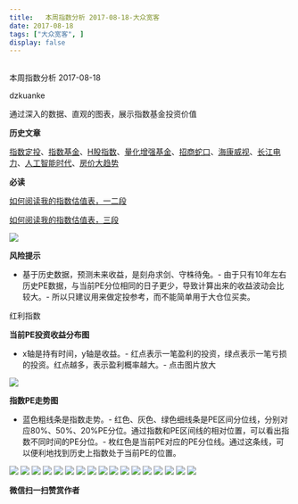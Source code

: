 ```yaml
---
title:   本周指数分析 2017-08-18-大众宽客
date: 2017-08-18
tags: ["大众宽客", ]
display: false
---
```



## 



本周指数分析 2017-08-18




dzkuanke




通过深入的数据、直观的图表，展示指数基金投资价值


**历史文章**

[指数定投](http://mp.weixin.qq.com/s?__biz=MzAwMTc1MDcwNw==&amp;mid=2648271933&amp;idx=1&amp;sn=ac6f7b376e44b1093c9559fc574670c2&amp;chksm=82f92fe1b58ea6f72b3a16ef74e06006f0bb84573107c12d3f938a0e43040c20a0149f0ec749&amp;scene=21#wechat_redirect)、[指数基金](http://mp.weixin.qq.com/s?__biz=MzAwMTc1MDcwNw==&amp;mid=2648271880&amp;idx=1&amp;sn=d2267d70c34cebfa9294e4e5dea7420d&amp;chksm=82f92fd4b58ea6c202fbf4896f14d8cbe788bdae1f20cc5f25b79fb15baa5dc213fe3701c34c&amp;scene=21#wechat_redirect)、[H股指数](http://mp.weixin.qq.com/s?__biz=MzAwMTc1MDcwNw==&amp;mid=2648271851&amp;idx=1&amp;sn=2aeb4628e081467a2a24929368c2871a&amp;chksm=82f92837b58ea12153cfbf433d537f35bc07467904e496b8dbcdcdb292114ecaafdce23b4339&amp;scene=21#wechat_redirect)、[量化增强基金](http://mp.weixin.qq.com/s?__biz=MzAwMTc1MDcwNw==&amp;mid=2648271895&amp;idx=1&amp;sn=f19909fdde51c21b2b817a4df839d219&amp;chksm=82f92fcbb58ea6ddb74259952f94fbc27aebec2ae9af694b63caa6d3014ac02d648d98e6cebf&amp;scene=21#wechat_redirect)、[招商蛇口](http://mp.weixin.qq.com/s?__biz=MzAwMTc1MDcwNw==&amp;mid=2648271942&amp;idx=1&amp;sn=a1e88955f8d7f0d083884c1d6d6bd806&amp;chksm=82f92f9ab58ea68c2a59fb9369fd8bdd6064ecfda6d5dd9a29d99c723bad73583fac93a438b6&amp;scene=21#wechat_redirect)、[海康威视](http://mp.weixin.qq.com/s?__biz=MzAwMTc1MDcwNw==&amp;mid=2648271950&amp;idx=1&amp;sn=764532ee89c33e91719609d18f0ca7ea&amp;chksm=82f92f92b58ea6844bbdbca284497101ef0398c2f3b7544d92cf5a317f8f78e3e92d55280c0f&amp;scene=21#wechat_redirect)、[长江电力](http://mp.weixin.qq.com/s?__biz=MzAwMTc1MDcwNw==&amp;mid=2648271943&amp;idx=1&amp;sn=aa31f79b5eaf8a8b6dbb3da4a7bf3440&amp;chksm=82f92f9bb58ea68db6558a129c50e76ab902d00312a4614b4abb7a792aaf851769e1c769e2fe&amp;scene=21#wechat_redirect)、[人工智能时代](http://mp.weixin.qq.com/s?__biz=MzAwMTc1MDcwNw==&amp;mid=2648271966&amp;idx=1&amp;sn=86dff0506c7c0dfdca1f7b8756595906&amp;chksm=82f92f82b58ea694f03e4c9eb05438b791b8b7212ad6e9ad97aa6459b7ac4c53f1ee048fe934&amp;scene=21#wechat_redirect)、[房价大趋势](http://mp.weixin.qq.com/s?__biz=MzAwMTc1MDcwNw==&amp;mid=2648271977&amp;idx=1&amp;sn=f7b86f79fa6fc1e75833012c327c0fcd&amp;chksm=82f92fb5b58ea6a3c042c0eecdf02391a5c1cfd01b69beea993928f30327cecfd10af20dae24&amp;scene=21#wechat_redirect)



**必读**

[如何阅读我的指数估值表，一二段](http://mp.weixin.qq.com/s?__biz=MzAwMTc1MDcwNw==&amp;mid=2648272034&amp;idx=1&amp;sn=12b1858af175753f5ccebc0bc6c4cb4f&amp;chksm=82f92f7eb58ea668f844f51102599d20bb8730f438010159de83e85a4a34df3d44d568a9feb2&amp;scene=21#wechat_redirect)

[如何阅读我的指数估值表，三段](http://mp.weixin.qq.com/s?__biz=MzAwMTc1MDcwNw==&amp;mid=2648272039&amp;idx=1&amp;sn=09c59d023c3ce227046966f260777cd5&amp;chksm=82f92f7bb58ea66dab5c428c2205bd4dda180360b643b28a357ab3e73a38d19303124242ad4d&amp;scene=21#wechat_redirect)

<img data-s="300,640" data-type="png" src="https://mmbiz.qpic.cn/mmbiz_png/PKw3FQPmhIiaosrYias6CQ4Vf12I6FRhBGxvpsAPCsTTBj0WXDX7nnz3NgYZpvE0QFVy9yfQtAzzlia4KV1KbbnjA/0?wx_fmt=png" class="" data-ratio="0.4793233082706767" data-w="1064"/>

**风险提示**
- 基于历史数据，预测未来收益，是刻舟求剑、守株待兔。- 由于只有10年左右历史PE数据，与当前PE分位相同的日子更少，导致计算出来的收益波动会比较大。- 所以只建议用来做定投参考，而不能简单用于大仓位买卖。


红利指数



**当前PE投资收益分布图**
- x轴是持有时间，y轴是收益。- 红点表示一笔盈利的投资，绿点表示一笔亏损的投资。红点越多，表示盈利概率越大。- 点击图片放大
<img data-s="300,640" data-type="png" src="https://mmbiz.qpic.cn/mmbiz_png/PKw3FQPmhIiaosrYias6CQ4Vf12I6FRhBGSsnibO1XhxuuwyEtibbv1zC31hs2uzSlwHAzGMjUIlvkzEcFgcDAoN6Q/0?wx_fmt=png" style="" class="" data-ratio="0.6431852986217458" data-w="1306"/>

**指数PE走势图**
- 蓝色粗线条是指数走势。- 红色、灰色、绿色细线条是PE区间分位线，分别对应80%、50%、20%PE分位。通过指数和PE区间线的相对位置，可以看出指数不同时间的PE分位。- 枚红色是当前PE对应的PE分位线。通过这条线，可以便利地找到历史上指数处于当前PE的位置。
<img data-s="300,640" data-type="png" src="https://mmbiz.qpic.cn/mmbiz_png/PKw3FQPmhIiaosrYias6CQ4Vf12I6FRhBGTLq5OicCicdfUVGXCchn1I8KJTeHsLj90szAGPndM35gMkHsa2zkvhRQ/0?wx_fmt=png" style="" class="" data-ratio="0.5275791624106231" data-w="1958"/>

<img data-s="300,640" data-type="png" src="https://mmbiz.qpic.cn/mmbiz_png/PKw3FQPmhIiaosrYias6CQ4Vf12I6FRhBG8Bus3zQGeQxIiczCH2xdFyxh09JPlSIXzd83XVuviaibQgZcZOBaf2XIg/0?wx_fmt=png" style="" class="" data-ratio="0.6431852986217458" data-w="1306"/>

<img data-s="300,640" data-type="png" src="https://mmbiz.qpic.cn/mmbiz_png/PKw3FQPmhIiaosrYias6CQ4Vf12I6FRhBGmyfCSGqudx06fOxaqDj8ibUJCkfBibq7wrVhWFgCk5VibSEQU20K3UePg/0?wx_fmt=png" style="" class="" data-ratio="0.5275791624106231" data-w="1958"/>

<img data-s="300,640" data-type="png" src="https://mmbiz.qpic.cn/mmbiz_png/PKw3FQPmhIiaosrYias6CQ4Vf12I6FRhBG8Zbq1pIYRDA0A0AAHcib2VGuPgnCHTEzVyH7UYvvib70YZVOFPCGl9BA/0?wx_fmt=png" style="" class="" data-ratio="0.6431852986217458" data-w="1306"/>

<img data-s="300,640" data-type="png" src="https://mmbiz.qpic.cn/mmbiz_png/PKw3FQPmhIiaosrYias6CQ4Vf12I6FRhBGYiaibf2W6mPkbxgJUkCUnZOLWPaoxeiciakYBLibIp95icicbPpJ9O1XuFgbQ/0?wx_fmt=png" style="" class="" data-ratio="0.523568170299037" data-w="1973"/>

<img data-s="300,640" data-type="png" src="https://mmbiz.qpic.cn/mmbiz_png/PKw3FQPmhIiaosrYias6CQ4Vf12I6FRhBGerRrY9zHQd5vwSZ5Gia2mPWxwWG3ibApvwhcvSNSfth0DYF1HicSSNHHQ/0?wx_fmt=png" style="" class="" data-ratio="0.6431852986217458" data-w="1306"/>

<img data-s="300,640" data-type="png" src="https://mmbiz.qpic.cn/mmbiz_png/PKw3FQPmhIiaosrYias6CQ4Vf12I6FRhBGtzAPjVabBD3HYWnyfDtgLF3C603Zsl3ibvUCwQcnB075gZOoymBRlZg/0?wx_fmt=png" style="" class="" data-ratio="0.5240994419076611" data-w="1971"/>

<img data-s="300,640" data-type="png" src="https://mmbiz.qpic.cn/mmbiz_png/PKw3FQPmhIiaosrYias6CQ4Vf12I6FRhBG6CFaKWzE8GxkcaNDUpkCRF4zFLIicwJI0Oxwqib8ZPqianpORbZn6xic8Q/0?wx_fmt=png" style="" class="" data-ratio="0.6431852986217458" data-w="1306"/>

<img data-s="300,640" data-type="png" src="https://mmbiz.qpic.cn/mmbiz_png/PKw3FQPmhIiaosrYias6CQ4Vf12I6FRhBGGbzW7pSnMGtu6f9PlanAaVHfbsKFaQibQwpH6sjRkx3EOibV4WH8Yagg/0?wx_fmt=png" style="" class="" data-ratio="0.5275791624106231" data-w="1958"/>

<img data-s="300,640" data-type="png" src="https://mmbiz.qpic.cn/mmbiz_png/PKw3FQPmhIiaosrYias6CQ4Vf12I6FRhBGFeT48ibT1aG5hkvGAF6tXOOR8emu0IqBK7JETS8ufxCHAYYfRicBUlNg/0?wx_fmt=png" style="" class="" data-ratio="0.6431852986217458" data-w="1306"/>

<img data-s="300,640" data-type="png" src="https://mmbiz.qpic.cn/mmbiz_png/PKw3FQPmhIiaosrYias6CQ4Vf12I6FRhBGHmQJuej8Gqhsk20icXIAXTNolJUtfKwLyMFP8Cj658iakbm4WLH2XXKQ/0?wx_fmt=png" style="" class="" data-ratio="0.5240994419076611" data-w="1971"/>

<img data-s="300,640" data-type="png" src="https://mmbiz.qpic.cn/mmbiz_png/PKw3FQPmhIiaosrYias6CQ4Vf12I6FRhBGU1qdHxR8SWa1xFSV3ynacQlW6ZPqfCmuicHra06RAZtqQb6eKz8Eo0g/0?wx_fmt=png" style="" class="" data-ratio="0.6431852986217458" data-w="1306"/>

<img data-s="300,640" data-type="png" src="https://mmbiz.qpic.cn/mmbiz_png/PKw3FQPmhIiaosrYias6CQ4Vf12I6FRhBGnHwX3JNl23CE5QCwNE0W0YDPQeGs6LVlTROISiaicoicfnhtEcYIVxiaTQ/0?wx_fmt=png" style="" class="" data-ratio="0.528118609406953" data-w="1956"/>

<img data-s="300,640" data-type="png" src="https://mmbiz.qpic.cn/mmbiz_png/PKw3FQPmhIiaosrYias6CQ4Vf12I6FRhBGgak4e1bSicySyajccF1HnGzvlVlvPzUQoXuoAloRgnN7icnhSnC83PEw/0?wx_fmt=png" style="" class="" data-ratio="0.6431852986217458" data-w="1306"/>

<img data-s="300,640" data-type="png" src="https://mmbiz.qpic.cn/mmbiz_png/PKw3FQPmhIiaosrYias6CQ4Vf12I6FRhBGm9LgztWaoXsFrfOpQySHicGojF5q0ic6bdzQhNdFwPNFs4wv96Tfc3jA/0?wx_fmt=png" style="" class="" data-ratio="0.5275791624106231" data-w="1958"/>

<img data-s="300,640" data-type="png" src="https://mmbiz.qpic.cn/mmbiz_png/PKw3FQPmhIiaosrYias6CQ4Vf12I6FRhBGB3Jj1DdpaupqbzE55yUCW4rRG8hN84exp8bc8DLDeibAUiaE6PozfQgw/0?wx_fmt=png" style="" class="" data-ratio="0.6431852986217458" data-w="1306"/>

<img data-s="300,640" data-type="png" src="https://mmbiz.qpic.cn/mmbiz_png/PKw3FQPmhIiaosrYias6CQ4Vf12I6FRhBGJzEeBAkDP2OcIvbNUmR3pIA70Td04Qf05LNoO4slrmBzRPEYBwkFyQ/0?wx_fmt=png" style="" class="" data-ratio="0.5240994419076611" data-w="1971"/>




**微信扫一扫赞赏作者**